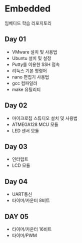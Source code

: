 # Embedded
임베디드 학습 리포지토리

## Day 01
- VMware 설치 및 사용법
- Ubuntu 설치 및 설정
- Putty를 이용한 SSH 접속
- 리눅스 기본 명령어
- nano 편집기 사용법
- gcc 컴파일러
- make 유틸리티

## Day 02
- 마이크로칩 스튜디오 설치 및 사용법
- ATMEGA128 MCU 모듈
- LED 센서 모듈

## Day 03
- 인터럽트
- LCD 모듈

## Day 04
- UART통신
- 타이머/카운터 8비트

## DAY 05
- 타이머/카운터 16비트
- 타이머/PWM
